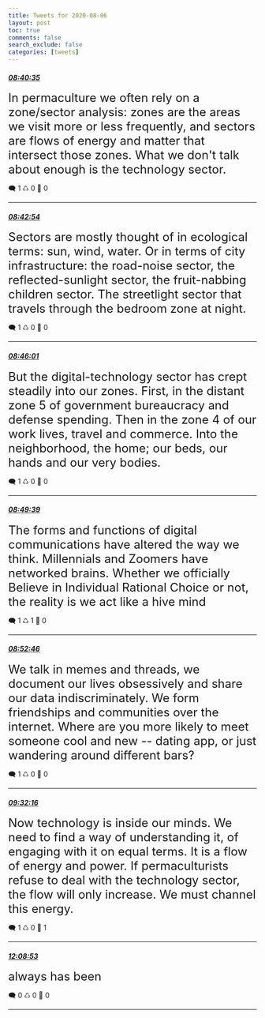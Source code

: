 ```yaml
---
title: Tweets for 2020-08-06
layout: post
toc: true
comments: false
search_exclude: false
categories: [tweets]
---
```



#### <a href = "https://twitter.com/deepfates/status/1291383676555665410">*08:40:35*</a>

<font size="5">In permaculture we often rely on a zone/sector analysis: zones are the areas we visit more or less frequently, and sectors are flows of energy and matter that intersect those zones.   What we don't talk about enough is the technology sector.</font>



🗨️ 1 ♺ 0 🤍  0   

---
    
#### <a href = "https://twitter.com/deepfates/status/1291384259182243841">*08:42:54*</a>

<font size="5">Sectors are mostly thought of in ecological terms: sun, wind, water. Or in terms of city infrastructure: the road-noise sector, the reflected-sunlight sector, the fruit-nabbing children sector. The streetlight sector that travels through the bedroom zone at night.</font>



🗨️ 1 ♺ 0 🤍  0   

---
    
#### <a href = "https://twitter.com/deepfates/status/1291385042493681666">*08:46:01*</a>

<font size="5">But the digital-technology sector has crept steadily into our zones. First, in the distant zone 5 of government bureaucracy and defense spending. Then in the zone 4 of our work lives, travel and commerce. Into the neighborhood, the home; our beds, our hands and our very bodies.</font>



🗨️ 1 ♺ 0 🤍  0   

---
    
#### <a href = "https://twitter.com/deepfates/status/1291385955077758977">*08:49:39*</a>

<font size="5">The forms and functions of digital communications have altered the way we think. Millennials and Zoomers have networked brains. Whether we officially Believe in Individual Rational Choice or not, the reality is we act like a hive mind</font>



🗨️ 1 ♺ 1 🤍  0   

---
    
#### <a href = "https://twitter.com/deepfates/status/1291386741337792513">*08:52:46*</a>

<font size="5">We talk in memes and threads, we document our lives obsessively and share our data indiscriminately. We form friendships and communities over the internet. Where are you more likely to meet someone cool and new -- dating app, or just wandering around different bars?</font>



🗨️ 1 ♺ 0 🤍  0   

---
    
#### <a href = "https://twitter.com/deepfates/status/1291396680131268609">*09:32:16*</a>

<font size="5">Now technology is inside our minds. We need to find a way of understanding it, of engaging with it on equal terms. It is a flow of energy and power. If permaculturists refuse to deal with the technology sector, the flow will only increase. We must channel this energy.</font>



🗨️ 1 ♺ 0 🤍  1   

---
    
#### <a href = "https://twitter.com/deepfates/status/1291436093309509632">*12:08:53*</a>

<font size="5">always has been</font>



🗨️ 0 ♺ 0 🤍  0   

---
    
            
